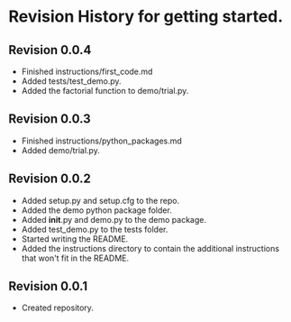 # Revision History for getting started.

## Revision 0.0.4
- Finished instructions/first_code.md
- Added tests/test_demo.py.
- Added the factorial function to demo/trial.py.

## Revision 0.0.3
- Finished instructions/python_packages.md
- Added demo/trial.py.

## Revision 0.0.2
- Added setup.py and setup.cfg to the repo.
- Added the demo python package folder.
- Added __init__.py and demo.py to the demo package.
- Added test_demo.py to the tests folder.
- Started writing the README.
- Added the instructions directory to contain the additional
  instructions that won't fit in the README.

## Revision 0.0.1
- Created repository.